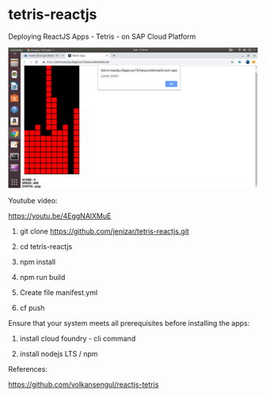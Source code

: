 # tetris-reactjs
 Deploying ReactJS Apps - Tetris - on SAP Cloud Platform
 
 ![alt text](https://github.com/jenizar/tetris-reactjs/blob/master/Screenshot.png)
 
 Youtube video:
 
 https://youtu.be/4EggNAlXMuE
 
1. git clone https://github.com/jenizar/tetris-reactjs.git

2. cd tetris-reactjs

3. npm install

4. npm run build

5. Create file manifest.yml

6. cf push 

Ensure that your system meets all prerequisites before installing the apps:

1. install cloud foundry - cli command

2. install nodejs LTS / npm


References:

https://github.com/volkansengul/reactjs-tetris


